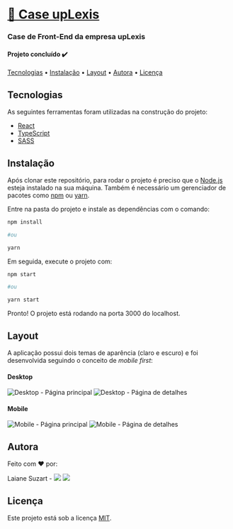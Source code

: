 # [🦊 Case upLexis](https://case-uplexis-laiane.vercel.app/)

### Case de Front-End da empresa upLexis

#### Projeto concluído ✔️

[Tecnologias](#tecnologias) • [Instalação](#instalação) • [Layout](#layout) • [Autora](#autora) • [Licença](#licença)

## Tecnologias

As seguintes ferramentas foram utilizadas na construção do projeto:

- [React](https://pt-br.reactjs.org/)
- [TypeScript](https://www.typescriptlang.org/)
- [SASS](https://sass-lang.com/)

## Instalação

Após clonar este repositório, para rodar o projeto é preciso que o [Node.js](https://nodejs.org/en/) esteja instalado na sua máquina. Também é necessário um gerenciador de pacotes como [npm](https://docs.npmjs.com/) ou [yarn](https://yarnpkg.com/).

Entre na pasta do projeto e instale as dependências com o comando:

```bash
npm install

#ou

yarn
```

Em seguida, execute o projeto com:

```bash
npm start

#ou

yarn start
```

Pronto! O projeto está rodando na porta 3000 do localhost.

## Layout

A aplicação possui dois temas de aparência (claro e escuro) e foi desenvolvida seguindo o conceito de _mobile first_:

#### Desktop

![Desktop - Página principal](https://i.imgur.com/0PvOD08.png)
![Desktop - Página de detalhes](https://i.imgur.com/qaxS4IL.png)

#### Mobile

![Mobile - Página principal](https://i.imgur.com/VIc7uUL.png)
![Mobile - Página de detalhes](https://i.imgur.com/ntwx2RZ.png)

## Autora

Feito com ❤️ por:

Laiane Suzart - <a href="https://www.linkedin.com/in/laianesuzart/" target="_blank"><img src="https://img.shields.io/badge/-LinkedIn-%230077B5?style=for-the-badge&logo=linkedin&logoColor=white" target="_blank"></a>
<a href="https://github.com/laianesuzart" target="_blank"><img src="https://img.shields.io/badge/GitHub-100000?style=for-the-badge&logo=github&logoColor=white" target="_blank"></a>

## Licença

Este projeto está sob a licença [MIT](https://choosealicense.com/licenses/mit/).
